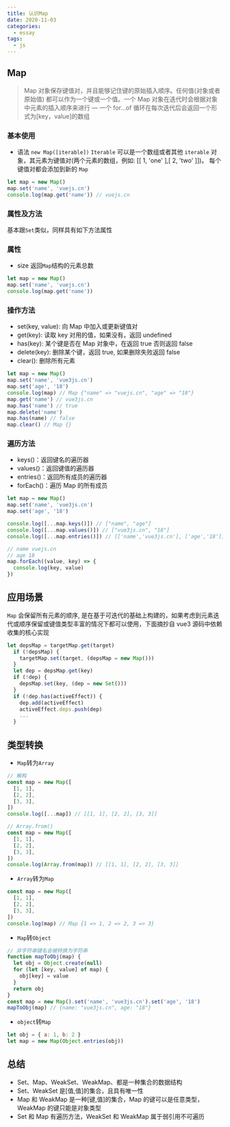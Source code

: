 ```yaml
---
title: 认识Map
date: 2020-11-03
categories:
  - essay
tags:
  - js
---
```


## Map

> Map 对象保存键值对，并且能够记住键的原始插入顺序。任何值(对象或者原始值) 都可以作为一个键或一个值。一个 Map 对象在迭代时会根据对象中元素的插入顺序来进行 — 一个 for...of 循环在每次迭代后会返回一个形式为[key，value]的数组

### 基本使用

- 语法
  `new Map([iterable])` `Iterable` 可以是一个数组或者其他 `iterable` 对象，其元素为键值对(两个元素的数组，例如: [[ 1, 'one' ],[ 2, 'two' ]])。 每个键值对都会添加到新的 `Map`

```js
let map = new Map()
map.set('name', 'vuejs.cn')
console.log(map.get('name')) // vuejs.cn
```

### 属性及方法

基本跟`Set`类似，同样具有如下方法属性

### 属性

- size 返回`Map`结构的元素总数

```js
let map = new Map()
map.set('name', 'vuejs.cn')
console.log(map.get('name'))
```

### 操作方法

- set(key, value): 向 Map 中加入或更新键值对
- get(key): 读取 key 对用的值，如果没有，返回 undefined
- has(key): 某个键是否在 Map 对象中，在返回 true 否则返回 false
- delete(key): 删除某个键，返回 true, 如果删除失败返回 false
- clear(): 删除所有元素

```js
let map = new Map()
map.set('name', 'vue3js.cn')
map.set('age', '18')
console.log(map) // Map {"name" => "vuejs.cn", "age" => "18"}
map.get('name') // vue3js.cn
map.has('name') // true
map.delete('name')
map.has(name) // false
map.clear() // Map {}
```

### 遍历方法

- keys()：返回键名的遍历器
- values()：返回键值的遍历器
- entries()：返回所有成员的遍历器
- forEach()：遍历 Map 的所有成员

```js
let map = new Map()
map.set('name', 'vue3js.cn')
map.set('age', '18')

console.log([...map.keys()]) // ["name", "age"]
console.log([...map.values()]) // ["vue3js.cn", "18"]
console.log([...map.entries()]) // [['name','vue3js.cn'], ['age','18']]

// name vuejs.cn
// age 18
map.forEach((value, key) => {
  console.log(key, value)
})
```

## 应用场景

`Map` 会保留所有元素的顺序, 是在基于可迭代的基础上构建的，如果考虑到元素迭代或顺序保留或键值类型丰富的情况下都可以使用，下面摘抄自 vue3 源码中依赖收集的核心实现

```js
let depsMap = targetMap.get(target)
  if (!depsMap) {
    targetMap.set(target, (depsMap = new Map()))
  }
  let dep = depsMap.get(key)
  if (!dep) {
    depsMap.set(key, (dep = new Set()))
  }
  if (!dep.has(activeEffect)) {
    dep.add(activeEffect)
    activeEffect.deps.push(dep)
    ...
  }
```

## 类型转换

- `Map`转为`Array`

```js
// 解构
const map = new Map([
  [1, 1],
  [2, 2],
  [3, 3],
])
console.log([...map]) // [[1, 1], [2, 2], [3, 3]]

// Array.from()
const map = new Map([
  [1, 1],
  [2, 2],
  [3, 3],
])
console.log(Array.from(map)) // [[1, 1], [2, 2], [3, 3]]
```

- `Array`转为`Map`

```js
const map = new Map([
  [1, 1],
  [2, 2],
  [3, 3],
])
console.log(map) // Map {1 => 1, 2 => 2, 3 => 3}
```

- `Map`转`Object`

```js
// 非字符串键名会被转换为字符串
function mapToObj(map) {
  let obj = Object.create(null)
  for (let [key, value] of map) {
    obj[key] = value
  }
  return obj
}
const map = new Map().set('name', 'vue3js.cn').set('age', '18')
mapToObj(map) // {name: "vue3js.cn", age: "18"}
```

- `object`转`Map`

```js
let obj = { a: 1, b: 2 }
let map = new Map(Object.entries(obj))
```
## 总结
- Set、Map、WeakSet、WeakMap、都是一种集合的数据结构
- Set、WeakSet 是[值,值]的集合，且具有唯一性
- Map 和 WeakMap 是一种[键,值]的集合，Map 的键可以是任意类型，WeakMap 的键只能是对象类型
- Set 和 Map 有遍历方法，WeakSet 和 WeakMap 属于弱引用不可遍历